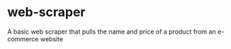 # web-scraper
A basic web scraper that pulls the name and price of a product from an e-commerce website
